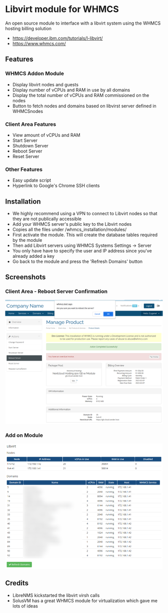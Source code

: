 # Libvirt module for WHMCS

An open source module to interface with a libvirt system using the WHMCS hosting billing solution

* https://developer.ibm.com/tutorials/l-libvirt/
* https://www.whmcs.com/

## Features

### WHMCS Addon Module

- Display libvirt nodes and guests
- Display number of vCPUs and RAM in use by all domains
- Display the total number of vCPUs and RAM commissioned on the nodes
- Button to fetch nodes and domains based on libvirst server defined in WHMCSnodes

### Client Area Features

- View amount of vCPUs and RAM
- Start Server
- Shutdown Server
- Reboot Server
- Reset Server

### Other Features

- Easy update script
- Hyperlink to Google's Chrome SSH clients

## Installation

* We highly recommend using a VPN to connect to Libvirt nodes so that they are not publically accessible
* Add your WHMCS server's public key to the Libvirt nodes
* Copies all the files under /whmcs_installation/modules/
* First activate the module. This will create the database tables required by the module
* Then add Libvirt servers using WHMCS Systems Settings -> Server
* You only have have to specify the user and IP address since you've already added a key
* Go back to the module and press the 'Refresh Domains' button

## Screenshots

### Client Area - Reboot Server Confirmation

![Libvirt Server Module Client Area Reboot Server](./servers/libvirt/lib/Screenshots/client_area_reboot_server.png)

### Add on Module

![Libvirt Add On Module Landing Page](./addons/libvirt/lib/Screenshots/addon_module_landing_page.png)

## Credits

* LibreNMS kickstarted the libvirt virsh calls
* SolusVM has a great WHMCS module for virtualization which gave me lots of ideas
